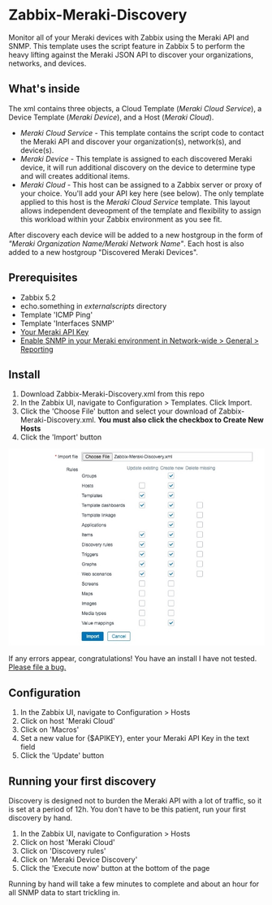 # Zabbix-Meraki-Discovery
Monitor all of your Meraki devices with Zabbix using the Meraki API and SNMP.  This template uses the script feature in Zabbix 5 to perform the heavy lifting against the Meraki JSON API to discover your organizations, networks, and devices.  

## What's inside
The xml contains three objects, a Cloud Template (*Meraki Cloud Service*), a Device Template (*Meraki Device*), and a Host (*Meraki Cloud*).
* *Meraki Cloud Service* - This template contains the script code to contact the Meraki API and discover your organization(s), network(s), and device(s). 
* *Meraki Device* - This template is assigned to each discovered Meraki device, it will run additional discovery on the device to determine type and will creates additional items.
* *Meraki Cloud* - This host can be assigned to a Zabbix server or proxy of your choice.  You'll add your API key here (see below).  The only template applied to this host is the *Meraki Cloud Service* template.  This layout allows independent deveopment of the template and flexibility to assign this workload within your Zabbix environment as you see fit.

After discovery each device will be added to a new hostgroup in the form of *"Meraki Organization Name/Meraki Network Name"*.  Each host is also added to a new hostgroup "Discovered Meraki Devices".

## Prerequisites
* Zabbix 5.2
* echo.something in *externalscripts* directory
* Template 'ICMP Ping'
* Template 'Interfaces SNMP'
* [Your Meraki API Key](https://documentation.meraki.com/General_Administration/Other_Topics/Cisco_Meraki_Dashboard_API#Enable_API_access)
* [Enable SNMP in your Meraki environment in Network-wide > General > Reporting](https://documentation.meraki.com/General_Administration/Monitoring_and_Reporting/SNMP_Overview_and_Configuration#Configuration)

## Install
1. Download Zabbix-Meraki-Discovery.xml from this repo
2. In the Zabbix UI, navigate to Configuration > Templates.  Click Import.
3. Click the 'Choose File' button and select your download of Zabbix-Meraki-Discovery.xml. __You must also click the checkbox to Create New Hosts__
4. Click the 'Import' button

![Import Image](https://github.com/jack-valko/Zabbix-Meraki-Discovery/raw/main/zabbix-meraki-template-import.jpeg)

If any errors appear, congratulations!  You have an install I have not tested.  [Please file a bug.](https://github.com/jack-valko/Zabbix-Meraki-Discovery/issues/new)

## Configuration
1. In the Zabbix UI, navigate to Configuration > Hosts
2. Click on host 'Meraki Cloud'
3. Click on 'Macros'
4. Set a new value for {$APIKEY}, enter your Meraki API Key in the text field
5. Click the 'Update' button

## Running your first discovery
Discovery is designed not to burden the Meraki API with a lot of traffic, so it is set at a period of 12h.  You don't have to be this patient, run your first discovery by hand.
1. In the Zabbix UI, navigate to Configuration > Hosts
2. Click on host 'Meraki Cloud'
3. Click on 'Discovery rules'
4. Click on 'Meraki Device Discovery'
5. Click the 'Execute now' button at the bottom of the page

Running by hand will take a few minutes to complete and about an hour for all SNMP data to start trickling in.  
